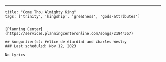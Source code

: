 ---
    title: "Come Thou Almighty King"
    tags: ['trinity', 'kingship', 'greatness', 'gods-attributes']
    ---

    [Planning Center](https://services.planningcenteronline.com/songs/21944367)

    ## Songwriter(s): Felice de Giardini and Charles Wesley
    ### Last scheduled: Nov 12, 2023          

    No Lyrics
    